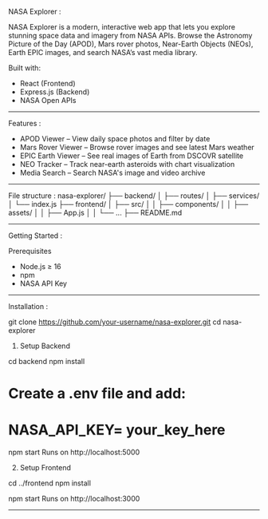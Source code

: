 NASA Explorer :

NASA Explorer is a modern, interactive web app that lets you explore stunning space data and imagery from NASA APIs. Browse the Astronomy Picture of the Day (APOD), Mars rover photos, Near-Earth Objects (NEOs), Earth EPIC images, and search NASA’s vast media library.

Built with:

* React (Frontend)
* Express.js (Backend)
* NASA Open APIs

---

Features :

* APOD Viewer – View daily space photos and filter by date
* Mars Rover Viewer – Browse rover images and see latest Mars weather
* EPIC Earth Viewer – See real images of Earth from DSCOVR satellite
* NEO Tracker – Track near-earth asteroids with chart visualization
* Media Search – Search NASA's image and video archive

---
File structure :
nasa-explorer/
├── backend/
│   ├── routes/
│   ├── services/
│   └── index.js
├── frontend/
│   ├── src/
│   │   ├── components/
│   │   ├── assets/
│   │   ├── App.js
│   │   └── ...
├── README.md

---
Getting Started :

Prerequisites

* Node.js ≥ 16
* npm
* NASA API Key 

---

Installation :


git clone https://github.com/your-username/nasa-explorer.git
cd nasa-explorer


1. Setup Backend

cd backend
npm install
# Create a .env file and add:
# NASA_API_KEY= your_key_here

npm start
Runs on http://localhost:5000


2. Setup Frontend

cd ../frontend
npm install


npm start
Runs on http://localhost:3000


---


